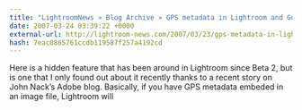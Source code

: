 ```yaml
---
title: "LightroomNews » Blog Archive » GPS metadata in Lightroom and Google Maps"
date: 2007-03-24 03:39:22 +0000
external-url: http://lightroom-news.com/2007/03/23/gps-metadata-in-lightroom-and-google-maps/
hash: 7eac0865761ccdb119587f257a4192cd
---
```


Here is a hidden feature that has been around in Lightroom since Beta 2, but is one that I only found out about it recently thanks to a recent story on John Nack’s Adobe blog. Basically, if you have GPS metadata embeded in an image file, Lightroom will
